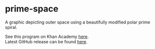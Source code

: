 # prime-space
A graphic depicting outer space using a beautifully modified polar prime spiral.

See this program on Khan Academy <a href="https://www.khanacademy.org/computer-programming/prime-space/5438551371071488">here</a>.
<br>
Latest GitHub release can be found <a href="https://github.com/Zushah/prime-space/releases/tag/v1.1.0">here</a>.
